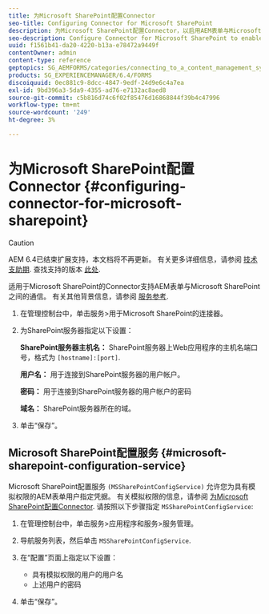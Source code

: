 ```yaml
---
title: 为Microsoft SharePoint配置Connector
seo-title: Configuring Connector for Microsoft SharePoint
description: 为Microsoft SharePoint配置Connector，以启用AEM表单与Microsoft SharePoint之间的通信。
seo-description: Configure Connector for Microsoft SharePoint to enable communication between AEM forms and Microsoft SharePoint.
uuid: f1561b41-da20-4220-b13a-e78472a9449f
contentOwner: admin
content-type: reference
geptopics: SG_AEMFORMS/categories/connecting_to_a_content_management_system
products: SG_EXPERIENCEMANAGER/6.4/FORMS
discoiquuid: 0ec881c9-8dcc-4847-9edf-24d9e6c4a7ea
exl-id: 9bd396a3-5da9-4355-ad76-e7132ac8aed8
source-git-commit: c5b816d74c6f02f85476d16868844f39b4c47996
workflow-type: tm+mt
source-wordcount: '249'
ht-degree: 3%

---
```


# 为Microsoft SharePoint配置Connector {#configuring-connector-for-microsoft-sharepoint}

>[!CAUTION]
>
>AEM 6.4已结束扩展支持，本文档将不再更新。 有关更多详细信息，请参阅 [技术支助期](https://helpx.adobe.com/cn/support/programs/eol-matrix.html). 查找支持的版本 [此处](https://experienceleague.adobe.com/docs/).

适用于Microsoft SharePoint的Connector支持AEM表单与Microsoft SharePoint之间的通信。 有关其他背景信息，请参阅 [服务参考](https://www.adobe.com/go/learn_aemforms_services_63).

1. 在管理控制台中，单击服务>用于Microsoft SharePoint的连接器。
1. 为SharePoint服务器指定以下设置：

   **SharePoint服务器主机名：** SharePoint服务器上Web应用程序的主机名端口号，格式为 `[hostname]:[port]`.

   **用户名：** 用于连接到SharePoint服务器的用户帐户。

   **密码：** 用于连接到SharePoint服务器的用户帐户的密码

   **域名：** SharePoint服务器所在的域。

1. 单击“保存”。

## Microsoft SharePoint配置服务 {#microsoft-sharepoint-configuration-service}

Microsoft SharePoint配置服务 `(MSSharePointConfigService)` 允许您为具有模拟权限的AEM表单用户指定凭据。 有关模拟权限的信息，请参阅 [为Microsoft SharePoint配置Connector](https://help.adobe.com/en_US/AEMForms/6.1/SharePointConfig/index.html). 请按照以下步骤指定 `MSSharePointConfigService`:

1. 在管理控制台中，单击服务>应用程序和服务>服务管理。
1. 导航服务列表，然后单击 `MSSharePointConfigService`.
1. 在“配置”页面上指定以下设置：

   * 具有模拟权限的用户的用户名
   * 上述用户的密码

1. 单击“保存”。
